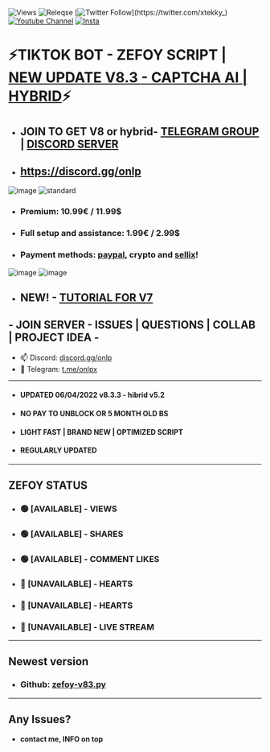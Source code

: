 ![Views](https://img.shields.io/github/commit-activity/y/xtekky/zefoy)
![Releqse](https://img.shields.io/github/v/release/xtekky/zefoy?include_prereleases)
[![Twitter Follow](https://img.shields.io/twitter/follow/_R1bang_.svg?style=social&label=xtekky_)](https://twitter.com/xtekky_) 
[![Youtube Channel](https://img.shields.io/youtube/channel/subscribers/UCVCxigi4I9fTuIxTlM9amtA?style=social)](https://www.youtube.com/channel/UC6JZx44gSD6-X_8xZoTMXUg)
[![Insta](https://img.shields.io/twitter/follow/lol_kris?label=Instagram&logo=instagram&logoColor=red&style=social)](https://instagram.com/xtekky)
# ⚡TIKTOK BOT - ZEFOY SCRIPT | [NEW UPDATE V8.3 - CAPTCHA AI | HYBRID](https://github.com/xtekky/zefoy/tree/main/bots)⚡
- ## JOIN TO GET V8 or hybrid- [TELEGRAM GROUP](https://t.me/onlpx) | [DISCORD SERVER](https://discord.gg/onlp)
- ## https://discord.gg/onlp

![image](https://user-images.githubusercontent.com/98614666/161380450-33cb11ce-1638-4a9c-84d7-733e1106f499.png)
![standard](https://user-images.githubusercontent.com/98614666/161380386-36451ff3-efb6-4a37-97a8-6732e9833581.gif)
- ### Premium: **10.99€ / 11.99$**
- ### Full setup and assistance: **1.99€ / 2.99$**
- ### Payment methods: [paypal](paypal.me/xtekky), crypto and [sellix](onlpx.sellix.io)!
![image](https://user-images.githubusercontent.com/98614666/161166274-43244d60-2012-4f4b-80dc-19df65e9291a.png)
![image](https://user-images.githubusercontent.com/98614666/161380416-473755a4-d850-4315-b095-3bc353f776d4.png)
- ## NEW! - [TUTORIAL FOR V7](https://github.com/xtekky/zefoy/blob/main/NEW-TUTORIAL.md)
## - JOIN SERVER - ISSUES | QUESTIONS | COLLAB | PROJECT IDEA -
- 📫 Discord: [discord.gg/onlp]( https://discord.gg/onlp)
- 📲 Telegram: [t.me/onlpx](https://t.me/xtekky)
----
- #### UPDATED 06/04/2022 v8.3.3 - hibrid v5.2
- #### NO PAY TO UNBLOCK OR 5 MONTH OLD BS
- #### LIGHT FAST | BRAND NEW | OPTIMIZED SCRIPT
- #### REGULARLY UPDATED
----
## ZEFOY STATUS
- ### 🟢 [AVAILABLE]  - VIEWS           
- ### 🟢 [AVAILABLE] - SHARES         
- ### 🟢 [AVAILABLE] - COMMENT LIKES  
- ### 🔴 [UNAVAILABLE] - HEARTS         
- ### 🔴 [UNAVAILABLE] - HEARTS     
- ### 🔴 [UNAVAILABLE] - LIVE STREAM     

----
## Newest version
- ### Github: [zefoy-v83.py](https://github.com/xtekky/zefoy/blob/main/bots/hybrid.py)
_______
## Any Issues?
- **contact me, INFO on top**

